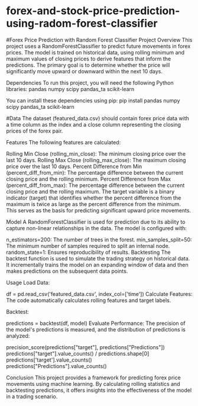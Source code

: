 # forex-and-stock-price-prediction-using-radom-forest-classifier
#Forex Price Prediction with Random Forest Classifier
Project Overview
This project uses a RandomForestClassifier to predict future movements in forex prices. The model is trained on historical data, using rolling minimum and maximum values of closing prices to derive features that inform the predictions. The primary goal is to determine whether the price will significantly move upward or downward within the next 10 days.

Dependencies
To run this project, you will need the following Python libraries:
pandas
numpy
scipy
pandas_ta
scikit-learn

You can install these dependencies using pip:
pip install pandas numpy scipy pandas_ta scikit-learn

#Data
The dataset (featured_data.csv) should contain forex price data with a time column as the index and a close column representing the closing prices of the forex pair.

Features
The following features are calculated:

Rolling Min Close (rolling_min_close): The minimum closing price over the last 10 days.
Rolling Max Close (rolling_max_close): The maximum closing price over the last 10 days.
Percent Difference from Min (percent_diff_from_min): The percentage difference between the current closing price and the rolling minimum.
Percent Difference from Max (percent_diff_from_max): The percentage difference between the current closing price and the rolling maximum.
The target variable is a binary indicator (target) that identifies whether the percent difference from the maximum is twice as large as the percent difference from the minimum. This serves as the basis for predicting significant upward price movements.

Model
A RandomForestClassifier is used for prediction due to its ability to capture non-linear relationships in the data. The model is configured with:

n_estimators=200: The number of trees in the forest.
min_samples_split=50: The minimum number of samples required to split an internal node.
random_state=1: Ensures reproducibility of results.
Backtesting
The backtest function is used to simulate the trading strategy on historical data. It incrementally trains the model on an expanding window of data and then makes predictions on the subsequent data points.

Usage
Load Data:

df = pd.read_csv('featured_data.csv', index_col=['time'])
Calculate Features:
The code automatically calculates rolling features and target labels.

Backtest:

predictions = backtest(df, model)
Evaluate Performance:
The precision of the model's predictions is measured, and the distribution of predictions is analyzed:

precision_score(predictions["target"], predictions["Predictions"])
predictions["target"].value_counts() / predictions.shape[0]
predictions['target'].value_counts()
predictions["Predictions"].value_counts()

Conclusion
This project provides a framework for predicting forex price movements using machine learning. By calculating rolling statistics and backtesting predictions, it offers insights into the effectiveness of the model in a trading scenario.
